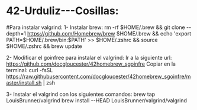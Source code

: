 # 42-Urduliz---Cosillas:

#Para instalar valgrind:
  1- Instalar brew:
    rm -rf $HOME/.brew && git clone --depth=1 https://github.com/Homebrew/brew $HOME/.brew && echo 'export PATH=$HOME/.brew/bin:$PATH' >> $HOME/.zshrc && source $HOME/.zshrc && brew update
    
  2- Modificar el goinfree para instalar el valgrind:
    Ir a la siguiente url: https://github.com/docgloucester/42homebrew_sgoinfre
    Copiar en la terminal: curl -fsSL https://raw.githubusercontent.com/docgloucester/42homebrew_sgoinfre/master/install.sh | zsh
    
  3- Instalar el valgrind con los siguientes comandos:
    brew tap LouisBrunner/valgrind
    brew install --HEAD LouisBrunner/valgrind/valgrind
